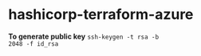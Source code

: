 # hashicorp-terraform-azure

<strong>To generate public key</strong> <code>ssh-keygen -t rsa -b 2048 -f id_rsa</code>